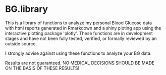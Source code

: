 # BG.library
This is a library of functions to analyze my personal Blood Glucose data with html reports generated in Rmarkdown and a shiny ploting app using the interactive plotting package 'plotly'.  These functions are in development stages and have not been fully tested, verified, or formally reviewed by an outside source. 

I strongly advise against using these functions to analyze your BG data.

Results are not guaranteed.
NO MEDICAL DECISIONS SHOULD BE MADE ON THE BASIS OF THESE RESULTS!
